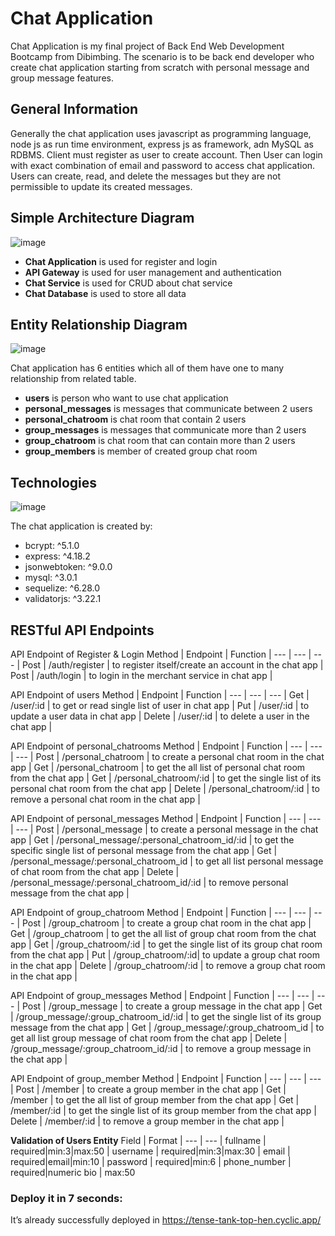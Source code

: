 # Chat Application
Chat Application is my final project of Back End Web Development Bootcamp from Dibimbing. The scenario is to be back end developer who create chat application starting from scratch with personal message and group message features.

## General Information
Generally the chat application uses javascript as programming language, node js as run time environment, express js as framework, adn MySQL as RDBMS. Client must register as user to create account. Then User can login with exact combination of email and password to access chat application. Users can create, read, and delete the messages but they are not permissible to update its created messages.

## Simple Architecture Diagram
![image](https://user-images.githubusercontent.com/119112916/216761763-7fe2f143-42f6-4b09-9fc0-8deed9406cb5.png)

- **Chat Application** is used for register and login
- **API Gateway** is used for user management and authentication
- **Chat Service** is used for CRUD about chat service
- **Chat Database** is used to store all data

## Entity Relationship Diagram
![image](https://user-images.githubusercontent.com/119112916/216761881-4a4d44cc-391e-49f9-93fb-a0dec2e4dc6c.png)

Chat application has 6 entities which all of them have one to many relationship from related table.
- **users** is person who want to use chat application
- **personal_messages** is messages that communicate between 2 users
- **personal_chatroom** is chat room that contain 2 users
- **group_messages** is messages that communicate more than 2 users
- **group_chatroom** is chat room that can contain more than 2 users
- **group_members** is member of created group chat room

## Technologies 
![image](https://user-images.githubusercontent.com/119112916/216762452-092e0eeb-4c18-4da0-8690-fbe4165012c9.png)

The chat application is created by:
- bcrypt: ^5.1.0
- express: ^4.18.2
- jsonwebtoken: ^9.0.0
- mysql: ^3.0.1
- sequelize: ^6.28.0
- validatorjs: ^3.22.1

## RESTful API Endpoints
API Endpoint of Register & Login
Method | Endpoint | Function |
--- | --- | --- |
Post | /auth/register | to register itself/create an account in the chat app |
Post | /auth/login | to login in the merchant service in chat app |

API Endpoint of users
Method | Endpoint | Function |
--- | --- | --- |
Get | /user/:id | to get or read single list of user in chat app |
Put | /user/:id | to update a user data in chat app |
Delete | /user/:id | to delete a user in the chat app |

API Endpoint of personal_chatrooms
Method | Endpoint | Function |
--- | --- | --- |
Post | /personal_chatroom | to create a personal chat room in the chat app |
Get | /personal_chatroom | to get the all list of personal chat room from the chat app |
Get | /personal_chatroom/:id | to get the single list of its personal chat room from the chat app |
Delete | /personal_chatroom/:id | to remove a personal chat room in the chat app |

API Endpoint of personal_messages
Method | Endpoint | Function |
--- | --- | --- |
Post | /personal_message | to create a personal message in the chat app |
Get | /personal_message/:personal_chatroom_id/:id | to get the specific single list of personal message from the chat app |
Get | /personal_message/:personal_chatroom_id | to get all list personal message of chat room from the chat app |
Delete | /personal_message/:personal_chatroom_id/:id | to remove personal message from the chat app |

API Endpoint of group_chatroom
Method | Endpoint | Function |
--- | --- | --- |
Post | /group_chatroom | to create a group chat room in the chat app |
Get | /group_chatroom | to get the all list of group chat room from the chat app |
Get | /group_chatroom/:id | to get the single list of its group chat room from the chat app |
Put | /group_chatroom/:id| to update a group chat room in the chat app |
Delete | /group_chatroom/:id | to remove a group chat room in the chat app |

API Endpoint of group_messages
Method | Endpoint | Function |
--- | --- | --- |
Post | /group_message | to create a group message in the chat app |
Get | /group_message/:group_chatroom_id/:id | to get the single list of its group message from the chat app |
Get | /group_message/:group_chatroom_id | to get all list group message of chat room from the chat app |
Delete | /group_message/:group_chatroom_id/:id | to remove a group message in the chat app |

API Endpoint of group_member
Method | Endpoint | Function |
--- | --- | --- |
Post | /member | to create a group member in the chat app |
Get | /member | to get the all list of group member from the chat app |
Get | /member/:id | to get the single list of its group member from the chat app |
Delete | /member/:id | to remove a group member in the chat app |

**Validation of Users Entity**
Field | Format |
--- | --- |
fullname | required|min:3|max:50 |
username | required|min:3|max:30 |
email | required|email|min:10 |
password | required|min:6 |
phone_number | required|numeric
bio | max:50

### Deploy it in 7 seconds: 
It’s already successfully deployed in https://tense-tank-top-hen.cyclic.app/
